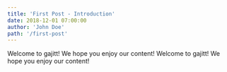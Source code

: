 ```yaml
---
title: 'First Post - Introduction'
date: 2018-12-01 07:00:00
author: 'John Doe'
path: '/first-post'
---
```


Welcome to gajitt! We hope you enjoy our content! Welcome to gajitt! We hope you enjoy our content!